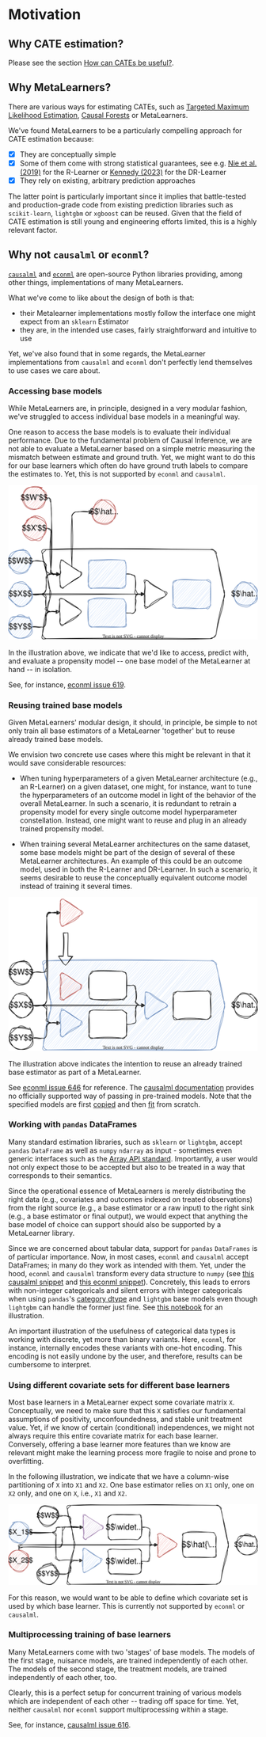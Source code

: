 # Motivation

## Why CATE estimation?

Please see the section [How can CATEs be useful?](#how-can-cates-be-useful).

## Why MetaLearners?

There are various ways for estimating CATEs, such as [Targeted Maximum Likelihood Estimation](https://academic.oup.com/aje/article/185/1/65/2662306?login=false), [Causal Forests](https://arxiv.org/abs/1902.07409) or MetaLearners.

We've found MetaLearners to be a particularly compelling approach for CATE estimation because:

- [x] They are conceptually simple
- [x] Some of them come with strong statistical guarantees, see e.g. [Nie et al. (2019)](https://arxiv.org/pdf/1712.04912.pdf) for the R-Learner or [Kennedy (2023)](https://arxiv.org/abs/2004.14497) for the DR-Learner
- [x] They rely on existing, arbitrary prediction approaches

The latter point is particularly important since it implies that battle-tested and production-grade code from existing prediction libraries such as `scikit-learn`, `lightgbm` or `xgboost` can be reused. Given that the field of CATE estimation is still young and engineering efforts limited, this is a highly relevant factor.

## Why not `causalml` or `econml`?

[`causalml`](https://github.com/uber/causalml) and [`econml`](https://github.com/py-why/EconML) are open-source Python libraries providing, among other things, implementations of many MetaLearners.

What we've come to like about the design of both is that:

- their Metalearner implementations mostly follow the interface one might expect from an `sklearn` Estimator
- they are, in the intended use cases, fairly straightforward and intuitive to use

Yet, we've also found that in some regards, the MetaLearner implementations from `causalml` and `econml` don't perfectly lend themselves to use cases we care about.

### Accessing base models

While MetaLearners are, in principle, designed in a very modular fashion, we've struggled to access individual base models in a meaningful way.

One reason to access the base models is to evaluate their individual performance. Due to the fundamental problem of Causal Inference, we are not able to evaluate a MetaLearner based on a simple metric measuring the mismatch between estimate and ground truth. Yet, we might want to do this for our base learners which often do have ground truth labels to compare the estimates to. Yet, this is not supported by `econml` and `causalml`.

![Component Evaluation](imgs/component_eval.drawio.svg)

In the illustration above, we indicate that we'd like to access, predict with, and evaluate a propensity model -- one base model of the MetaLearner at hand -- in isolation.

See, for instance, [econml issue 619](https://github.com/py-why/EconML/issues/619).

### Reusing trained base models

Given MetaLearners' modular design, it should, in principle, be simple to not only train all base estimators of a MetaLearner 'together' but to reuse already trained base models.

We envision two concrete use cases where this might be relevant in that it would save considerable resources:

- When tuning hyperparameters of a given MetaLearner architecture (e.g., an R-Learner) on a given dataset, one might, for instance, want to tune the hyperparameters of an outcome model in light of the behavior of the overall MetaLearner. In such a scenario, it is redundant to retrain a propensity model for every single outcome model hyperparameter constellation. Instead, one might want to reuse and plug in an already trained propensity model.

- When training several MetaLearner architectures on the same dataset, some base models might be part of the design of several of these MetaLearner architectures. An example of this could be an outcome model, used in both the R-Learner and DR-Learner. In such a scenario, it seems desirable to reuse the conceptually equivalent outcome model instead of training it several times.

![Component Reuse](imgs/component_reuse.drawio.svg)

The illustration above indicates the intention to reuse an already trained base estimator as part of a MetaLearner.

See [econml issue 646](https://github.com/py-why/EconML/issues/646) for reference. The [causalml documentation](https://causalml.readthedocs.io/en/latest/causalml.html#causalml.inference.meta.BaseDRLearner) provides no officially supported way of passing in pre-trained models. Note that the specified models are first [copied](https://github.com/uber/causalml/blob/750e84e4916e6ec1f364bd30d5504f9b0e437f93/causalml/inference/meta/drlearner.py#L113-L132) and then [fit](https://github.com/uber/causalml/blob/750e84e4916e6ec1f364bd30d5504f9b0e437f93/causalml/inference/meta/drlearner.py#L150-L203) from scratch.

### Working with `pandas` DataFrames

Many standard estimation libraries, such as `sklearn` or `lightgbm`, accept `pandas` `DataFrame` as well as `numpy` `ndarray` as input - sometimes even generic interfaces such as the [Array API standard](https://data-apis.org/array-api/latest/purpose_and_scope.html). Importantly, a user would not only expect those to be accepted but also to be treated in a way that corresponds to their semantics.

Since the operational essence of MetaLearners is merely distributing the right data (e.g., covariates and outcomes indexed on treated observations) from the right source (e.g., a base estimator or a raw input) to the right sink (e.g., a base estimator or final output), we would expect that anything the base model of choice can support should also be supported by a MetaLearner library.

Since we are concerned about tabular data, support for `pandas` `DataFrames` is of particular importance. Now, in most cases, `econml` and `causalml` accept DataFrames; in many do they work as intended with them. Yet, under the hood, `econml` and `causalml` transform every data structure to `numpy` (see [this causalml snippet](https://github.com/uber/causalml/blob/750e84e4916e6ec1f364bd30d5504f9b0e437f93/causalml/inference/meta/drlearner.py#L101) and [this econml snippet](https://github.com/py-why/EconML/blob/ed4fe33b2ba4e047332c0951c0ed5bfe5b139788/econml/_ortho_learner.py#L747)). Concretely, this leads to errors with non-integer categoricals and silent errors with integer categoricals when using `pandas`'s [category dtype](https://pandas.pydata.org/docs/user_guide/categorical.html) and `lightgbm` base models even though `lightgbm` can handle the former just fine. See [this notebook](https://github.com/kklein/pydata_ams/blob/main/notebooks/categorical_mess.ipynb) for an illustration.

An important illustration of the usefulness of categorical data types is working with discrete, yet more than binary variants. Here, `econml`, for instance, internally encodes these variants with one-hot encoding. This encoding is not easily undone by the user, and therefore, results can be cumbersome to interpret.

### Using different covariate sets for different base learners

Most base learners in a MetaLearner expect some covariate matrix `X`. Conceptually, we need to make sure that this `X` satisfies our fundamental assumptions of positivity, unconfoundedness, and stable unit treatment value. Yet, if we know of certain (conditional) independences, we might not always require this entire covariate matrix for each base learner. Conversely, offering a base learner more features than we know are relevant might make the learning process more fragile to noise and prone to overfitting.

In the following illustration, we indicate that we have a column-wise partitioning of `X` into `X1` and `X2`. One base estimator relies on `X1` only, one on `X2` only, and one on `X`, i.e., `X1` and `X2`.

![Covariate Sets](imgs/covariate_sets.drawio.svg)

For this reason, we would want to be able to define which covariate set is used by which base learner. This is currently not supported by `econml` or `causalml`.

### Multiprocessing training of base learners

Many MetaLearners come with two 'stages' of base models. The models of the first stage, nuisance models, are trained independently of each other. The models of the second stage, the treatment models, are trained independently of each other, too.

Clearly, this is a perfect setup for concurrent training of various models which are independent of each other -- trading off space for time. Yet, neither `causalml` nor `econml` support multiprocessing within a stage.

See, for instance, [causalml issue 616](https://github.com/uber/causalml/issues/616).
